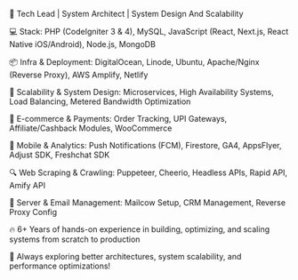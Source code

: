 🚀 Tech Lead | System Architect | System Design And Scalability

💻 Stack: PHP (CodeIgniter 3 & 4), MySQL, JavaScript (React, Next.js, React Native iOS/Android), Node.js, MongoDB

📦 Infra & Deployment: DigitalOcean, Linode, Ubuntu, Apache/Nginx (Reverse Proxy), AWS Amplify, Netlify

📡 Scalability & System Design: Microservices, High Availability Systems, Load Balancing, Metered Bandwidth Optimization

🛒 E-commerce & Payments: Order Tracking, UPI Gateways, Affiliate/Cashback Modules, WooCommerce

📲 Mobile & Analytics: Push Notifications (FCM), Firestore, GA4, AppsFlyer, Adjust SDK, Freshchat SDK

🔍 Web Scraping & Crawling: Puppeteer, Cheerio, Headless APIs, Rapid API, Amify API

📡 Server & Email Management: Mailcow Setup, CRM Management, Reverse Proxy Config

🔥 6+ Years of hands-on experience in building, optimizing, and scaling systems from scratch to production

🚀 Always exploring better architectures, system scalability, and performance optimizations!
